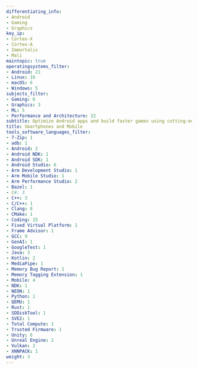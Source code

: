```yaml
---
differentiating_info:
- Android
- Gaming
- Graphics
key_ip:
- Cortex-X
- Cortex-A
- Immortalis
- Mali
maintopic: true
operatingsystems_filter:
- Android: 21
- Linux: 16
- macOS: 6
- Windows: 5
subjects_filter:
- Gaming: 6
- Graphics: 3
- ML: 5
- Performance and Architecture: 22
subtitle: Optimize Android apps and build faster games using cutting-edge Arm tech
title: Smartphones and Mobile
tools_software_languages_filter:
- 7-Zip: 1
- adb: 1
- Android: 2
- Android NDK: 1
- Android SDK: 1
- Android Studio: 6
- Arm Development Studio: 1
- Arm Mobile Studio: 1
- Arm Performance Studio: 2
- Bazel: 1
- C#: 3
- C++: 3
- C/C++: 1
- Clang: 8
- CMake: 1
- Coding: 15
- Fixed Virtual Platform: 1
- Frame Advisor: 1
- GCC: 9
- GenAI: 1
- GoogleTest: 1
- Java: 3
- Kotlin: 2
- MediaPipe: 1
- Memory Bug Report: 1
- Memory Tagging Extension: 1
- Mobile: 4
- NDK: 1
- NEON: 1
- Python: 1
- QEMU: 1
- Rust: 1
- SDDiskTool: 1
- SVE2: 1
- Total Compute: 1
- Trusted Firmware: 1
- Unity: 6
- Unreal Engine: 2
- Vulkan: 2
- XNNPACK: 1
weight: 3
---
```

